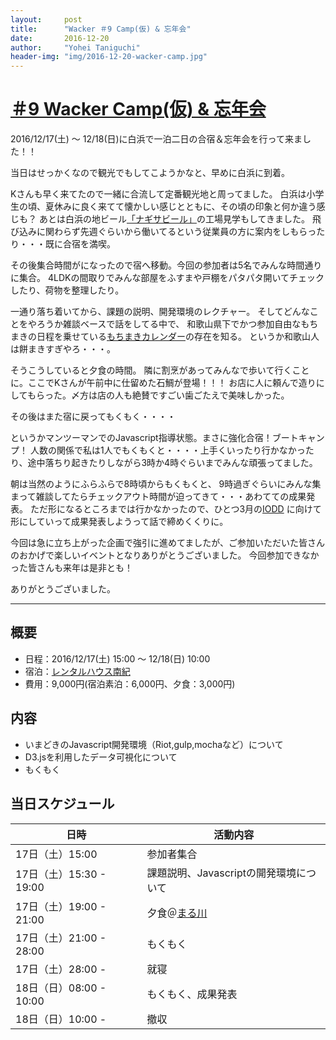 ```yaml
---
layout:     post
title:      "Wacker ＃9 Camp(仮) & 忘年会"
date:       2016-12-20
author:     "Yohei Taniguchi"
header-img: "img/2016-12-20-wacker-camp.jpg"
---
```


# [＃9 Wacker Camp(仮) & 忘年会](https://www.facebook.com/events/1198311233582131/)
2016/12/17(土) ～ 12/18(日)に白浜で一泊二日の合宿＆忘年会を行って来ました！！

当日はせっかくなので観光でもしてこようかなと、早めに白浜に到着。

Kさんも早く来てたので一緒に合流して定番観光地と周ってました。
白浜は小学生の頃、夏休みに良く来てて懐かしい感じとともに、その頃の印象と何か違う感じも？
あとは白浜の地ビール[「ナギサビール」](http://www.nagisa.co.jp/)の工場見学もしてきました。
飛び込みに関わらず先週ぐらいから働いてるという従業員の方に案内をしもらったり・・・既に合宿を満喫。

その後集合時間がになったので宿へ移動。今回の参加者は5名でみんな時間通りに集合。
4LDKの間取りでみんな部屋をふすまや戸棚をパタパタ開いてチェックしたり、荷物を整理したり。

一通り落ち着いてから、課題の説明、開発環境のレクチャー。
そしてどんなことをやろうか雑談ベースで話をしてる中で、
和歌山県下でかつ参加自由なもちまきの日程を乗せている[もちまきカレンダー](http://mochimaki.web.fc2.com/)の存在を知る。
というか和歌山人は餅まきすぎやろ・・・。

そうこうしていると夕食の時間。
隣に割烹があってみんなで歩いて行くことに。ここでKさんが午前中に仕留めた石鯛が登場！！！
お店に人に頼んで造りにしてもらった。〆方は店の人も絶賛ですごい歯ごたえで美味しかった。

その後はまた宿に戻ってもくもく・・・・

というかマンツーマンでのJavascript指導状態。まさに強化合宿！ブートキャンプ！
人数の関係で私は1人でもくもくと・・・・上手くいったり行かなかったり、途中落ちり起きたりしながら3時か4時ぐらいまでみんな頑張ってました。

朝は当然のようにふらふらで8時頃からもくもくと、
9時過ぎぐらいにみんな集まって雑談してたらチェックアウト時間が迫ってきて・・・あわてての成果発表。
ただ形になるところまでは行かなかったので、ひとつ3月の[IODD](http://okfn.jp/2016/12/12/iodd2017-entry/)
に向けて形にしていって成果発表しようって話で締めくくりに。

今回は急に立ち上がった企画で強引に進めてましたが、ご参加いただいた皆さんのおかげで楽しいイベントとなりありがとうございました。
今回参加できなかった皆さんも来年は是非とも！

ありがとうございました。

---

## 概要
- 日程：2016/12/17(土) 15:00 ～ 12/18(日) 10:00
- 宿泊：[レンタルハウス南紀](http://www.shirasunakai.jp/minsyuku/nanki.htm)
- 費用：9,000円(宿泊素泊：6,000円、夕食：3,000円)

## 内容
- いまどきのJavascript開発環境（Riot,gulp,mochaなど）について
- D3.jsを利用したデータ可視化について
- もくもく

## 当日スケジュール

| 日時 | 活動内容 | 
|-----|----------|
| 17日（土）15:00         | 参加者集合 | 
| 17日（土）15:30 - 19:00 | 課題説明、Javascriptの開発環境について | 
| 17日（土）19:00 - 21:00 | 夕食＠[まる川](http://www.marukawa.info/)  | 
| 17日（土）21:00 - 28:00 | もくもく  | 
| 17日（土）28:00 -　　　　| 就寝 | 
| 18日（日）08:00 - 10:00 | もくもく、成果発表  | 
| 18日（日）10:00 -　　　　| 撤収 | 

